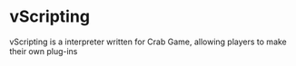 # vScripting
vScripting is a interpreter written for Crab Game, allowing players to make their own plug-ins
